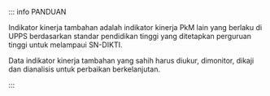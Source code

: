::: info PANDUAN

Indikator kinerja tambahan adalah indikator kinerja PkM lain yang berlaku di UPPS berdasarkan standar pendidikan tinggi yang ditetapkan perguruan tinggi untuk melampaui SN-DIKTI.

Data indikator kinerja tambahan yang sahih harus diukur, dimonitor, dikaji dan dianalisis untuk perbaikan berkelanjutan.

:::
